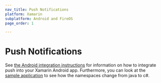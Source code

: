 ```yaml
---
nav_title: Push Notifications
platform: Xamarin
subplatform: Android and FireOS
page_order: 1

---
```


# Push Notifications

See [the Android integration instructions][1] for information on how to integrate push into your Xamarin Android app. Furthermore, you can look at the [sample application][2] to see how the namespaces change from java to c#.

[1]: {{site.baseurl}}/developer_guide/platform_integration_guides/android/push_notifications/integration/
[2]: https://github.com/Appboy/appboy-xamarin-bindings
[6]: https://github.com/Appboy/appboy-xamarin-bindings/blob/master/appboy-component/samples/android/TestApp.XamarinAndroid/Properties/AndroidManifest.xml
